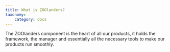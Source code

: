 ```yaml
---
title: What is ZOOlanders?
taxonomy:
    category: docs
---
```


The ZOOlanders component is the heart of all our products, it holds the framework, the manager and essentially all the necessary tools to make our products run smoothly.
